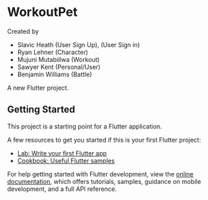 # WorkoutPet

Created by 
- Slavic Heath (User Sign Up), (User Sign in)
- Ryan Lehner (Character)
- Mujuni Mutabiilwa (Workout)
- Sawyer Kent (Personal/User)
- Benjamin Williams (Battle)

A new Flutter project.

## Getting Started

This project is a starting point for a Flutter application.

A few resources to get you started if this is your first Flutter project:

- [Lab: Write your first Flutter app](https://docs.flutter.dev/get-started/codelab)
- [Cookbook: Useful Flutter samples](https://docs.flutter.dev/cookbook)

For help getting started with Flutter development, view the
[online documentation](https://docs.flutter.dev/), which offers tutorials,
samples, guidance on mobile development, and a full API reference.
